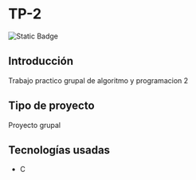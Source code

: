 # TP-2
![Static Badge](https://img.shields.io/badge/Estado%20-%20Terminado%20-%20green)

## Introducción
Trabajo practico grupal de algoritmo y programacion 2

## Tipo de proyecto
Proyecto grupal

## Tecnologías usadas
- C
